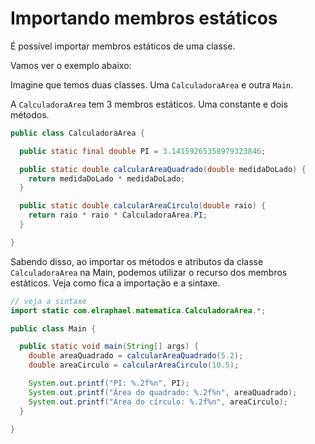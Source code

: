 # Importando membros estáticos

É possível importar membros estáticos de uma classe.

Vamos ver o exemplo abaixo:

Imagine que temos duas classes. Uma `CalculadoraArea` e outra `Main`.

A `CalculadoraArea` tem 3 membros estáticos. Uma constante e dois métodos.

```java
public class CalculadoraArea {

  public static final double PI = 3.14159265358979323846;

  public static double calcularAreaQuadrado(double medidaDoLado) {
    return medidaDoLado * medidaDoLado;
  }

  public static double calcularAreaCirculo(double raio) {
    return raio * raio * CalculadoraArea.PI;
  }

}
```

Sabendo disso, ao importar os métodos e atributos da classe `CalculadoraArea` na Main, podemos
utilizar o recurso dos membros estáticos. Veja como fica a importação e a sintaxe.

```java
// veja a sintaxe
import static com.elraphael.matematica.CalculadoraArea.*;

public class Main {

  public static void main(String[] args) {
    double areaQuadrado = calcularAreaQuadrado(5.2);
    double areaCirculo = calcularAreaCirculo(10.5);

    System.out.printf("PI: %.2f%n", PI);
    System.out.printf("Área do quadrado: %.2f%n", areaQuadrado);
    System.out.printf("Área do círculo: %.2f%n", areaCirculo);
  }

}
```